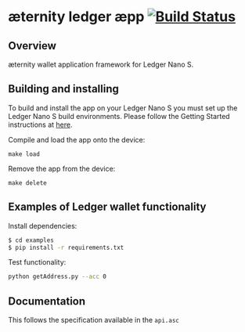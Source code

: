 # æternity ledger æpp [![Build Status](https://api.travis-ci.org/aeternity/ledger-app.svg?branch=master)](https://api.travis-ci.org/aeternity/ledger-app)
## Overview
æternity wallet application framework for Ledger Nano S.
## Building and installing
To build and install the app on your Ledger Nano S you must set up the Ledger Nano S build environments. Please follow the Getting Started instructions at [here](https://ledger.readthedocs.io/en/latest/userspace/getting_started.html).

Compile and load the app onto the device:

```
make load
```
Remove the app from the device:
```
make delete
```
## Examples of Ledger wallet functionality
Install dependencies:
```bash
$ cd examples
$ pip install -r requirements.txt
```
Test functionality:
```bash
python getAddress.py --acc 0
```
## Documentation
This follows the specification available in the `api.asc`
